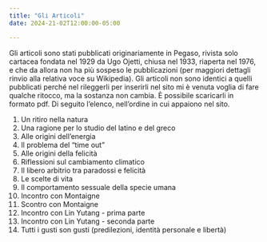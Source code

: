 ```yaml
---
title: "Gli Articoli"
date: 2024-21-02T12:00:00-05:00

---
```

Gli articoli sono stati pubblicati originariamente in Pegaso, rivista solo cartacea fondata nel 1929 da Ugo Ojetti, chiusa nel 1933, riaperta nel 1976, e che da allora non ha più sospeso le pubblicazioni (per maggiori dettagli rinvio alla relativa voce su Wikipedia).
Gli articoli non sono identici a quelli pubblicati perché nel rileggerli per inserirli nel sito mi è venuta voglia di fare qualche ritocco, ma la sostanza non cambia. È possibile scaricarli in formato pdf.
Di seguito l’elenco, nell’ordine in cui appaiono nel sito.

1) Un ritiro nella natura
2) Una ragione per lo studio del latino e del greco
3) Alle origini dell’energia
4) Il problema del “time out”
5) Alle origini della felicità
6) Riflessioni sul cambiamento climatico
7) Il libero arbitrio tra paradossi e felicità
8) Le scelte di vita
9) Il comportamento sessuale della specie umana
10) Incontro con Montaigne
11) Scontro con Montaigne
12) Incontro con Lin Yutang - prima parte
13) Incontro con Lin Yutang - seconda parte
14) Tutti i gusti son gusti (predilezioni, identità personale e libertà)
